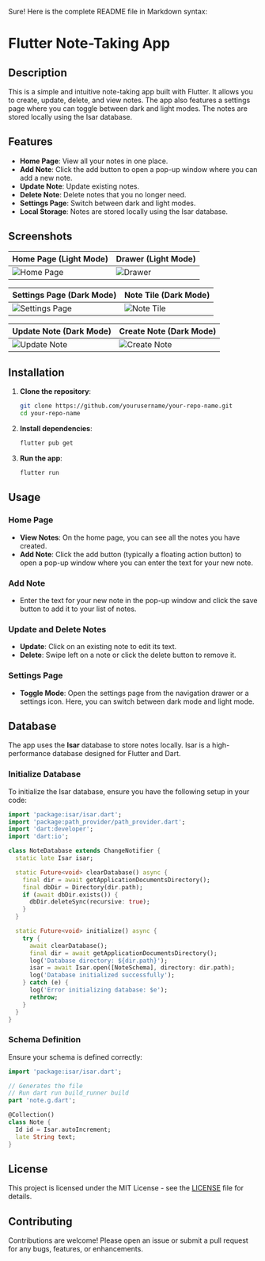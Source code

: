 Sure! Here is the complete README file in Markdown syntax:

# Flutter Note-Taking App

## Description

This is a simple and intuitive note-taking app built with Flutter. It allows you to create, update, delete, and view notes. The app also features a settings page where you can toggle between dark and light modes. The notes are stored locally using the Isar database.

## Features

- **Home Page**: View all your notes in one place.
- **Add Note**: Click the add button to open a pop-up window where you can add a new note.
- **Update Note**: Update existing notes.
- **Delete Note**: Delete notes that you no longer need.
- **Settings Page**: Switch between dark and light modes.
- **Local Storage**: Notes are stored locally using the Isar database.

## Screenshots

| Home Page (Light Mode) | Drawer (Light Mode) |
| --- | --- |
| ![Home Page](https://github.com/KaloyankerR/note_taking_app/assets/54742816/0254e23d-35ec-4095-91e7-64b1f3f8b4b2) | ![Drawer](https://github.com/KaloyankerR/note_taking_app/assets/54742816/1ef74722-bacd-43f8-8300-460db12ca4d2) |

| Settings Page (Dark Mode) | Note Tile (Dark Mode) |
| --- | --- |
| ![Settings Page](https://github.com/KaloyankerR/note_taking_app/assets/54742816/fa759208-3161-4aaa-b0d9-a402a602a22f) | ![Note Tile](https://github.com/KaloyankerR/note_taking_app/assets/54742816/0b34d5d7-766d-47dc-b9f1-30e96d68ef18) |

| Update Note (Dark Mode) | Create Note (Dark Mode) |
| --- | --- |
| ![Update Note](https://github.com/KaloyankerR/note_taking_app/assets/54742816/9280d953-92e8-461f-9c1a-04606af7484f) | ![Create Note](https://github.com/KaloyankerR/note_taking_app/assets/54742816/e297a88c-5945-4334-9b56-0f7384ee74ed) |


## Installation

1. **Clone the repository**:
   ```sh
   git clone https://github.com/yourusername/your-repo-name.git
   cd your-repo-name
   ```

2. **Install dependencies**:
   ```sh
   flutter pub get
   ```

3. **Run the app**:
   ```sh
   flutter run
   ```

## Usage

### Home Page

- **View Notes**: On the home page, you can see all the notes you have created.
- **Add Note**: Click the add button (typically a floating action button) to open a pop-up window where you can enter the text for your new note.

### Add Note

- Enter the text for your new note in the pop-up window and click the save button to add it to your list of notes.

### Update and Delete Notes

- **Update**: Click on an existing note to edit its text.
- **Delete**: Swipe left on a note or click the delete button to remove it.

### Settings Page

- **Toggle Mode**: Open the settings page from the navigation drawer or a settings icon. Here, you can switch between dark mode and light mode.

## Database

The app uses the **Isar** database to store notes locally. Isar is a high-performance database designed for Flutter and Dart.

### Initialize Database

To initialize the Isar database, ensure you have the following setup in your code:

```dart
import 'package:isar/isar.dart';
import 'package:path_provider/path_provider.dart';
import 'dart:developer';
import 'dart:io';

class NoteDatabase extends ChangeNotifier {
  static late Isar isar;

  static Future<void> clearDatabase() async {
    final dir = await getApplicationDocumentsDirectory();
    final dbDir = Directory(dir.path);
    if (await dbDir.exists()) {
      dbDir.deleteSync(recursive: true);
    }
  }

  static Future<void> initialize() async {
    try {
      await clearDatabase();
      final dir = await getApplicationDocumentsDirectory();
      log('Database directory: ${dir.path}');
      isar = await Isar.open([NoteSchema], directory: dir.path);
      log('Database initialized successfully');
    } catch (e) {
      log('Error initializing database: $e');
      rethrow;
    }
  }
}
```

### Schema Definition

Ensure your schema is defined correctly:

```dart
import 'package:isar/isar.dart';

// Generates the file
// Run dart run build_runner build
part 'note.g.dart';

@Collection()
class Note {
  Id id = Isar.autoIncrement;
  late String text;
}
```

## License

This project is licensed under the MIT License - see the [LICENSE](LICENSE) file for details.

## Contributing

Contributions are welcome! Please open an issue or submit a pull request for any bugs, features, or enhancements.
